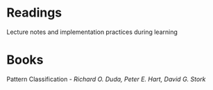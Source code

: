 # Readings
Lecture notes and implementation practices during learning

# Books

Pattern Classification - *Richard O. Duda, Peter E. Hart, David G. Stork*
